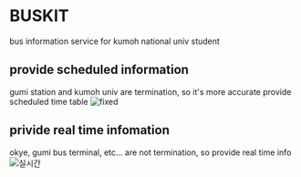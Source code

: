 # BUSKIT
bus information service for kumoh national univ student

## provide scheduled information 
gumi station and kumoh univ are termination, so it's more accurate provide scheduled time table
![fixed](https://user-images.githubusercontent.com/92370799/163785666-0f8c2aa5-ccf9-4089-aa94-8ae28f62601e.gif)

## privide real time infomation 
okye, gumi bus terminal, etc... are not termination, so provide real time info
![실시간](https://user-images.githubusercontent.com/92370799/163786302-18bdf794-2e88-44ed-a34f-6e130247536d.gif)
